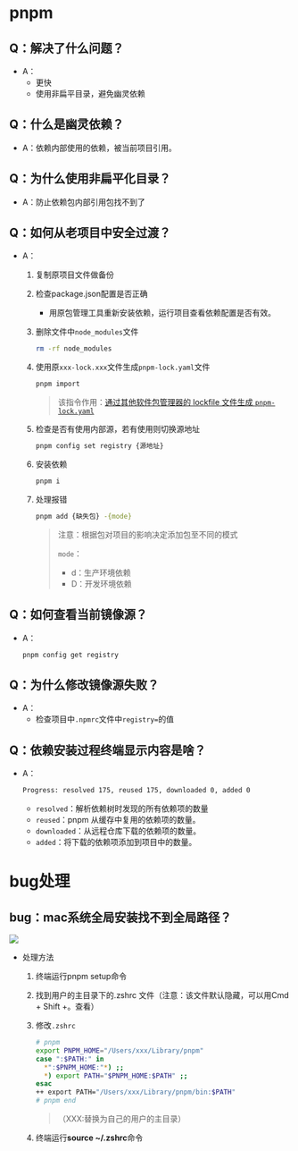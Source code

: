 # pnpm

## Q：解决了什么问题？

* A：
  * 更快
  * 使用非扁平目录，避免幽灵依赖

## Q：什么是幽灵依赖？

* A：依赖内部使用的依赖，被当前项目引用。

## Q：为什么使用非扁平化目录？

* A：防止依赖包内部引用包找不到了

## Q：如何从老项目中安全过渡？

* A：

  1. 复制原项目文件做备份

  2. 检查package.json配置是否正确

     * 用原包管理工具重新安装依赖，运行项目查看依赖配置是否有效。
  
  3. 删除文件中`node_modules`文件

     ````bash
     rm -rf node_modules
     ````
  
  4. 使用原`xxx-lock.xxx`文件生成`pnpm-lock.yaml`文件

     ````bash
     pnpm import
     ````

     > 该指令作用：[通过其他软件包管理器的 lockfile 文件生成 `pnpm-lock.yaml`](https://www.pnpm.cn/cli/import)
  
  5. 检查是否有使用内部源，若有使用则切换源地址

     ````bash
     pnpm config set registry {源地址}
     ````
  
  6. 安装依赖

     ````bash
     pnpm i
     ````
  
  7. 处理报错

     ````bash
     pnpm add {缺失包} -{mode}
     ````
  
     > 注意：根据包对项目的影响决定添加包至不同的模式
     >
     > `mode`：
     >
     > * d：生产环境依赖
     > * D：开发环境依赖

## Q：如何查看当前镜像源？

* A：

  ````bash
  pnpm config get registry
  ````

## Q：为什么修改镜像源失败？

* A：
  * 检查项目中`.npmrc`文件中`registry=`的值

## Q：依赖安装过程终端显示内容是啥？

* A：

  ````bash
  Progress: resolved 175, reused 175, downloaded 0, added 0
  ````

  * `resolved`：解析依赖树时发现的所有依赖项的数量
  * `reused`：pnpm 从缓存中复用的依赖项的数量。
  * `downloaded`：从远程仓库下载的依赖项的数量。
  * `added`：将下载的依赖项添加到项目中的数量。

# bug处理

## bug：mac系统全局安装找不到全局路径？

![](https://gitee.com/lao-jiawei/photo-gallery/raw/master/images/pnpm/20240531092133.png)

* 处理方法

  1. 终端运行pnpm setup命令

  2. 找到用户的主目录下的.zshrc 文件（注意：该文件默认隐藏，可以用Cmd + Shift +。查看）

  3. 修改`.zshrc`

     ````bash
     # pnpm
     export PNPM_HOME="/Users/xxx/Library/pnpm"
     case ":$PATH:" in
       *":$PNPM_HOME:"*) ;;
       *) export PATH="$PNPM_HOME:$PATH" ;;
     esac
     ++ export PATH="/Users/xxx/Library/pnpm/bin:$PATH"
     # pnpm end
     ````

     > （XXX:替换为自己的用户的主目录）

  4. 终端运行**source ~/.zshrc**命令
